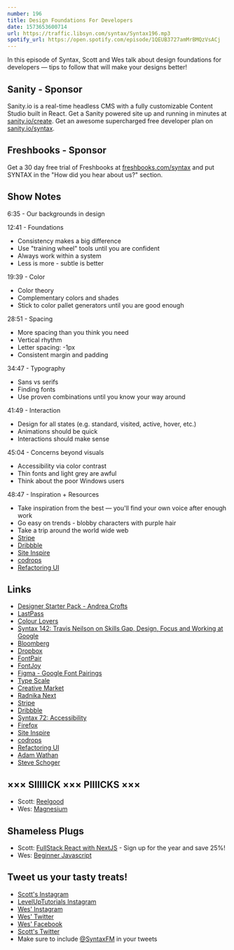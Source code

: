 ```yaml
---
number: 196
title: Design Foundations For Developers
date: 1573653600714
url: https://traffic.libsyn.com/syntax/Syntax196.mp3
spotify_url: https://open.spotify.com/episode/1QEUB3727amMrBMQzVsACj
---
```


In this episode of Syntax, Scott and Wes talk about design foundations for developers — tips to follow that will make your designs better!

## Sanity - Sponsor
Sanity.io is a real-time headless CMS with a fully customizable Content Studio built in React. Get a Sanity powered site up and running in minutes at [sanity.io/create](https://www.sanity.io/create). Get an awesome supercharged free developer plan on [sanity.io/syntax](https://www.sanity.io/syntax).

## Freshbooks - Sponsor
Get a 30 day free trial of Freshbooks at [freshbooks.com/syntax](https://freshbooks.com/syntax) and put SYNTAX in the "How did you hear about us?" section.

## Show Notes

6:35 - Our backgrounds in design

12:41 - Foundations

* Consistency makes a big difference
* Use "training wheel" tools until you are confident
* Always work within a system
* Less is more - subtle is better

19:39 - Color

* Color theory
* Complementary colors and shades
* Stick to color pallet generators until you are good enough

28:51 - Spacing

* More spacing than you think you need
* Vertical rhythm
* Letter spacing: -1px
* Consistent margin and padding

34:47 - Typography

* Sans vs serifs
* Finding fonts
* Use proven combinations until you know your way around

41:49 - Interaction

* Design for all states (e.g. standard, visited, active, hover, etc.)
* Animations should be quick
* Interactions should make sense

45:04 - Concerns beyond visuals

* Accessibility via color contrast
* Thin fonts and light grey are awful
* Think about the poor Windows users

48:47 - Inspiration + Resources

* Take inspiration from the best — you'll find your own voice after enough work
* Go easy on trends - blobby characters with purple hair
* Take a trip around the world wide web
* [Stripe](https://stripe.com/)
* [Dribbble](https://dribbble.com/)
* [Site Inspire](https://www.siteinspire.com/)
* [codrops](https://tympanus.net/codrops/)
* [Refactoring UI](https://refactoringui.com/)

## Links
* [Designer Starter Pack - Andrea Crofts](https://twitter.com/andreacrofts/status/1172885155352125441/)
* [LastPass](https://www.lastpass.com/)
* [Colour Lovers](https://www.colourlovers.com/) 
* [Syntax 142: Travis Neilson on Skills Gap, Design, Focus and Working at Google](https://syntax.fm/show/142/travis-neilson-on-skills-gap-design-focus-and-working-at-google/)
* [Bloomberg](https://www.bloomberg.com/)
* [Dropbox](https://www.dropbox.com/)
* [FontPair](https://fontpair.co/)
* [FontJoy](https://fontjoy.com/)
* [Figma - Google Font Pairings](https://www.figma.com/google-fonts/)
* [Type Scale](https://type-scale.com/)
* [Creative Market](https://creativemarket.com/)
* [Radnika Next](https://hanken.co/products/radnika-next/)
* [Stripe](https://stripe.com/)
* [Dribbble](https://dribbble.com/)
* [Syntax 72: Accessibility](https://syntax.fm/show/072/accessibility/)
* [Firefox](https://www.mozilla.org/en-US/firefox/new/)
* [Site Inspire](https://www.siteinspire.com/)
* [codrops](https://tympanus.net/codrops/)
* [Refactoring UI](https://refactoringui.com/)
* [Adam Wathan](https://adamwathan.me/)
* [Steve Schoger](https://twitter.com/steveschoger)

## ××× SIIIIICK ××× PIIIICKS ×××
* Scott: [Reelgood](https://reelgood.com/)
* Wes: [Magnesium](https://www.amazon.com/Natures-Bounty-Magnesium-Supplement-Vegetarian/dp/B00H5PJ0HW/)

## Shameless Plugs
* Scott: [FullStack React with NextJS](https://www.leveluptutorials.com/pro) - Sign up for the year and save 25%!
* Wes: [Beginner Javascript](https://beginnerjavascript.com)

## Tweet us your tasty treats!
* [Scott's Instagram](https://www.instagram.com/stolinski/)
* [LevelUpTutorials Instagram](https://www.instagram.com/LevelUpTutorials/)
* [Wes' Instagram](https://www.instagram.com/wesbos/)
* [Wes' Twitter](https://twitter.com/wesbos)
* [Wes' Facebook](https://www.facebook.com/wesbos.developer)
* [Scott's Twitter](https://twitter.com/stolinski)
* Make sure to include [@SyntaxFM](https://twitter.com/SyntaxFM) in your tweets